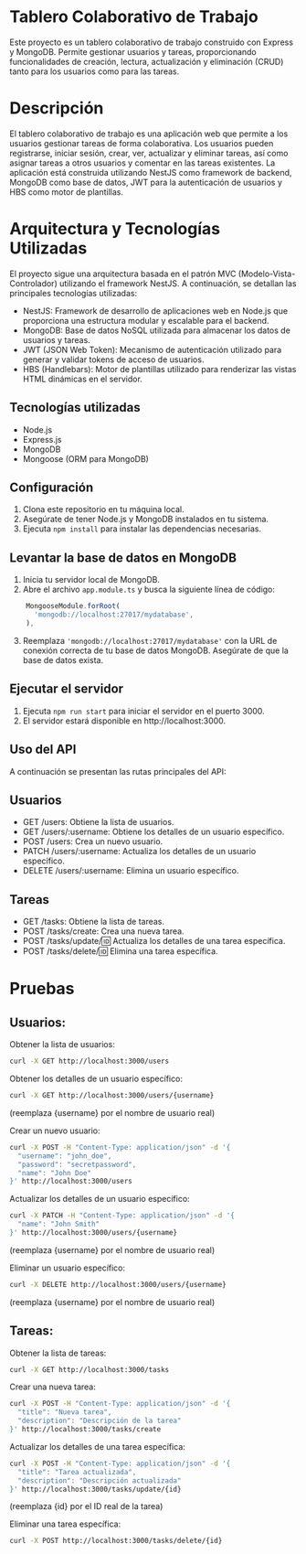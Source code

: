 # Tablero Colaborativo de Trabajo

Este proyecto es un tablero colaborativo de trabajo construido con Express y MongoDB. Permite gestionar usuarios y tareas, proporcionando funcionalidades de creación, lectura, actualización y eliminación (CRUD) tanto para los usuarios como para las tareas.

# Descripción

El tablero colaborativo de trabajo es una aplicación web que permite a los usuarios gestionar tareas de forma colaborativa. Los usuarios pueden registrarse, iniciar sesión, crear, ver, actualizar y eliminar tareas, así como asignar tareas a otros usuarios y comentar en las tareas existentes. La aplicación está construida utilizando NestJS como framework de backend, MongoDB como base de datos, JWT para la autenticación de usuarios y HBS como motor de plantillas.

# Arquitectura y Tecnologías Utilizadas

El proyecto sigue una arquitectura basada en el patrón MVC (Modelo-Vista-Controlador) utilizando el framework NestJS. A continuación, se detallan las principales tecnologías utilizadas:

- NestJS: Framework de desarrollo de aplicaciones web en Node.js que proporciona una estructura modular y escalable para el backend.
- MongoDB: Base de datos NoSQL utilizada para almacenar los datos de usuarios y tareas.
- JWT (JSON Web Token): Mecanismo de autenticación utilizado para generar y validar tokens de acceso de usuarios.
- HBS (Handlebars): Motor de plantillas utilizado para renderizar las vistas HTML dinámicas en el servidor.

## Tecnologías utilizadas

- Node.js
- Express.js
- MongoDB
- Mongoose (ORM para MongoDB)

## Configuración

1. Clona este repositorio en tu máquina local.
2. Asegúrate de tener Node.js y MongoDB instalados en tu sistema.
3. Ejecuta `npm install` para instalar las dependencias necesarias.

## Levantar la base de datos en MongoDB

1. Inicia tu servidor local de MongoDB.
2. Abre el archivo `app.module.ts` y busca la siguiente línea de código:

```javascript
    MongooseModule.forRoot(
      'mongodb://localhost:27017/mydatabase',
    ),
```

3. Reemplaza `'mongodb://localhost:27017/mydatabase'` con la URL de conexión correcta de tu base de datos MongoDB. Asegúrate de que la base de datos exista.

## Ejecutar el servidor

1. Ejecuta `npm run start` para iniciar el servidor en el puerto 3000.
2. El servidor estará disponible en http://localhost:3000.

## Uso del API

A continuación se presentan las rutas principales del API:

## Usuarios

- GET /users: Obtiene la lista de usuarios.
- GET /users/:username: Obtiene los detalles de un usuario específico.
- POST /users: Crea un nuevo usuario.
- PATCH /users/:username: Actualiza los detalles de un usuario específico.
- DELETE /users/:username: Elimina un usuario específico.

## Tareas

- GET /tasks: Obtiene la lista de tareas.
- POST /tasks/create: Crea una nueva tarea.
- POST /tasks/update/:id: Actualiza los detalles de una tarea específica.
- POST /tasks/delete/:id: Elimina una tarea específica.


# Pruebas

## Usuarios:

Obtener la lista de usuarios:
```bash
curl -X GET http://localhost:3000/users
```
Obtener los detalles de un usuario específico:
```bash
curl -X GET http://localhost:3000/users/{username}
```
(reemplaza {username} por el nombre de usuario real)

Crear un nuevo usuario:

```bash
curl -X POST -H "Content-Type: application/json" -d '{
  "username": "john_doe",
  "password": "secretpassword",
  "name": "John Doe"
}' http://localhost:3000/users
```
Actualizar los detalles de un usuario específico:
```bash
curl -X PATCH -H "Content-Type: application/json" -d '{
  "name": "John Smith"
}' http://localhost:3000/users/{username}
```
(reemplaza {username} por el nombre de usuario real)

Eliminar un usuario específico:
```bash
curl -X DELETE http://localhost:3000/users/{username}
```
(reemplaza {username} por el nombre de usuario real)

## Tareas:

Obtener la lista de tareas:
```bash
curl -X GET http://localhost:3000/tasks
```
Crear una nueva tarea:
```bash
curl -X POST -H "Content-Type: application/json" -d '{
  "title": "Nueva tarea",
  "description": "Descripción de la tarea"
}' http://localhost:3000/tasks/create
```
Actualizar los detalles de una tarea específica:
```bash
curl -X POST -H "Content-Type: application/json" -d '{
  "title": "Tarea actualizada",
  "description": "Descripción actualizada"
}' http://localhost:3000/tasks/update/{id}
```
(reemplaza {id} por el ID real de la tarea)

Eliminar una tarea específica:
```bash
curl -X POST http://localhost:3000/tasks/delete/{id}
```
